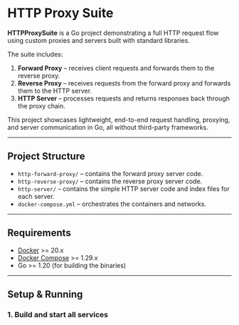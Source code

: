 # HTTP Proxy Suite

**HTTPProxySuite** is a Go project demonstrating a full HTTP request flow using custom proxies and servers built with standard libraries.  

The suite includes:

1. **Forward Proxy** – receives client requests and forwards them to the reverse proxy.  
2. **Reverse Proxy** – receives requests from the forward proxy and forwards them to the HTTP server.  
3. **HTTP Server** – processes requests and returns responses back through the proxy chain.  

This project showcases lightweight, end-to-end request handling, proxying, and server communication in Go, all without third-party frameworks.

---

## Project Structure


- `http-forward-proxy/` – contains the forward proxy server code.  
- `http-reverse-proxy/` – contains the reverse proxy server code.  
- `http-server/` – contains the simple HTTP server code and index files for each server.  
- `docker-compose.yml` – orchestrates the containers and networks.

---

## Requirements

- [Docker](https://www.docker.com/get-started) >= 20.x  
- [Docker Compose](https://docs.docker.com/compose/) >= 1.29.x  
- Go >= 1.20 (for building the binaries)

---

## Setup & Running

### 1. Build and start all services